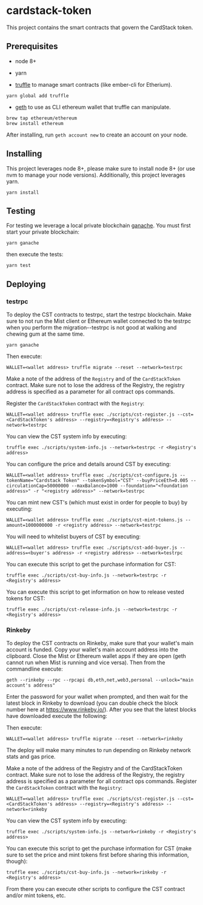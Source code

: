 # cardstack-token
This project contains the smart contracts that govern the CardStack token.

## Prerequisites
* node 8+

* yarn

* [truffle](http://truffleframework.com/) to manage smart contracts (like ember-cli for Etherium).
```
yarn global add truffle
```

* [geth](https://github.com/ethereum/go-ethereum/wiki/Installation-Instructions-for-Mac) to use as CLI ethereum wallet that truffle can manipulate.
```
brew tap ethereum/ethereum
brew install ethereum
```
After installing, run `geth account new` to create an account on your node.

## Installing
This project leverages node 8+, please make sure to install node 8+ (or use nvm to manage your node versions). Additionally, this project leverages yarn.

```
yarn install
```


## Testing
For testing we leverage a local private blockchain [ganache](https://github.com/trufflesuite/ganache). You must first start your private blockchain:
```
yarn ganache
```

then execute the tests:
```
yarn test
```


## Deploying

### testrpc
To deploy the CST contracts to testrpc, start the testrpc blockchain. Make sure to not run the Mist client or Ethereum wallet connected to the testrpc when you perform the migration--testrpc is not good at walking and chewing gum at the same time.
```
yarn ganache
```

Then execute:
```
WALLET=<wallet address> truffle migrate --reset --network=testrpc
```

Make a note of the address of the `Registry` and of the `CardStackToken` contract. Make sure not to lose the address of the Registry, the registry address is specified as a parameter for all contract ops commands.

Register the `CardStackToken` contract with the `Registry`:
```
WALLET=<wallet address> truffle exec ./scripts/cst-register.js --cst=<CardStackToken's address> --registry=<Registry's address> --network=testrpc
```

You can view the CST system info by executing:
```
truffle exec ./scripts/system-info.js --network=testrpc -r <Registry's address>
```

You can configure the price and details around CST by executing:
```
WALLET=<wallet address> truffle exec ./scripts/cst-configure.js --tokenName="Cardstack Token" --tokenSymbol="CST" --buyPriceEth=0.005 --circulationCap=50000000 --maxBalance=1000 --foundation="<foundation address>" -r "<registry address>" --network=testrpc
```

You can mint new CST's (which must exist in order for people to buy) by executing:
```
WALLET=<wallet address> truffle exec ./scripts/cst-mint-tokens.js --amount=1000000000 -r <registry address> --network=testrpc
```

You will need to whitelist buyers of CST by executing:
```
WALLET=<wallet address> truffle exec ./scripts/cst-add-buyer.js --address=<buyer's address> -r <registry address> --network=testrpc
```

You can execute this script to get the purchase information for CST:
```
truffle exec ./scripts/cst-buy-info.js --network=testrpc -r <Registry's address>
```

You can execute this script to get information on how to release vested tokens for CST:
```
truffle exec ./scripts/cst-release-info.js --network=testrpc -r <Registry's address>
```


### Rinkeby
To deploy the CST contracts on Rinkeby, make sure that your wallet's main account is funded. Copy your wallet's main account address into the clipboard. Close the Mist or Ethereum wallet apps if they are open (geth cannot run when Mist is running and vice versa). Then from the commandline execute:
```
geth --rinkeby --rpc --rpcapi db,eth,net,web3,personal --unlock="main account's address"
```

Enter the password for your wallet when prompted, and then wait for the latest block in Rinkeby to download (you can double check the block number here at https://www.rinkeby.io/). After you see that the latest blocks have downloaded execute the following:


Then execute:
```
WALLET=<wallet address> truffle migrate --reset --network=rinkeby
```
The deploy will make many minutes to run depending on Rinkeby network stats and gas price.

Make a note of the address of the Registry and of the CardStackToken contract. Make sure not to lose the address of the Registry, the registry address is specified as a parameter for all contract ops commands.
Register the `CardStackToken` contract with the `Registry`:
```
WALLET=<wallet address> truffle exec ./scripts/cst-register.js --cst=<CardStackToken's address> --registry=<Registry's address> --network=rinkeby
```

You can view the CST system info by executing:
```
truffle exec ./scripts/system-info.js --network=rinkeby -r <Registry's address>
```

You can execute this script to get the purchase information for CST (make sure to set the price and mint tokens first before sharing this information, though):
```
truffle exec ./scripts/cst-buy-info.js --network=rinkeby -r <Registry's address>
```

From there you can execute other scripts to configure the CST contract and/or mint tokens, etc.

